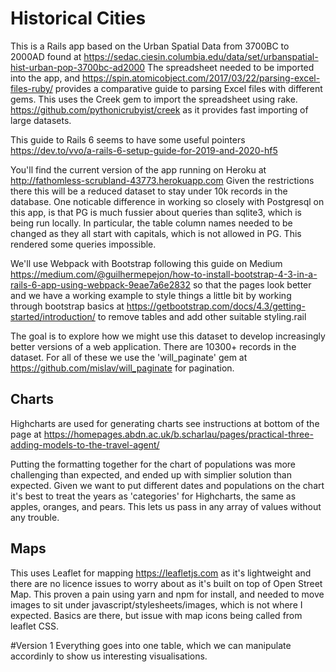# Historical Cities 

This is a Rails app based on the Urban Spatial Data from 3700BC to 2000AD found at https://sedac.ciesin.columbia.edu/data/set/urbanspatial-hist-urban-pop-3700bc-ad2000 The spreadsheet needed to be imported into the app, and https://spin.atomicobject.com/2017/03/22/parsing-excel-files-ruby/ provides a comparative guide to parsing Excel files with different gems. This uses the Creek gem to import the spreadsheet using rake. https://github.com/pythonicrubyist/creek as it provides fast importing of large datasets.

This guide to Rails 6 seems to have some useful pointers
https://dev.to/vvo/a-rails-6-setup-guide-for-2019-and-2020-hf5 

You'll find the current version of the app running on Heroku at http://fathomless-scrubland-43773.herokuapp.com Given the restrictions there this will be a reduced dataset to stay under 10k records in the database. One noticable difference in working so closely with Postgresql on this app, is that PG is much fussier about queries than sqlite3, which is being run locally. In particular, the table column names needed to be changed as they all start with capitals, which is not allowed in PG. This rendered some queries impossible.

We'll use Webpack with Bootstrap following this guide on Medium https://medium.com/@guilhermepejon/how-to-install-bootstrap-4-3-in-a-rails-6-app-using-webpack-9eae7a6e2832 so that the pages look better and we have a working example to style things a little bit by working through bootstrap basics at https://getbootstrap.com/docs/4.3/getting-started/introduction/ to remove tables and add other suitable styling.rail

The goal is to explore how we might use this dataset to develop increasingly better versions of a web application. There are 10300+ records in the dataset.
For all of these we use the 'will_paginate' gem at https://github.com/mislav/will_paginate for pagination.

## Charts
Highcharts are used for generating charts
see instructions at bottom of the page at
https://homepages.abdn.ac.uk/b.scharlau/pages/practical-three-adding-models-to-the-travel-agent/ 

Putting the formatting together for the chart of populations was more challenging than expected, and ended up with simplier solution than expected. Given we want to put different dates and populations on the chart it's best to treat the years as 'categories' for Highcharts, the same as apples, oranges, and pears. This lets us pass in any array of values without any trouble.

## Maps
This uses Leaflet for mapping https://leafletjs.com as it's lightweight and there are no licence issues to worry about as it's built on top of Open Street Map. This proven a pain using yarn and npm for install, and needed to move images to sit under javascript/stylesheets/images, which is not where I expected. Basics are there, but issue with map icons being called from leaflet CSS.


#Version 1
Everything goes into one table, which we can manipulate accordinly to show us interesting visualisations.



